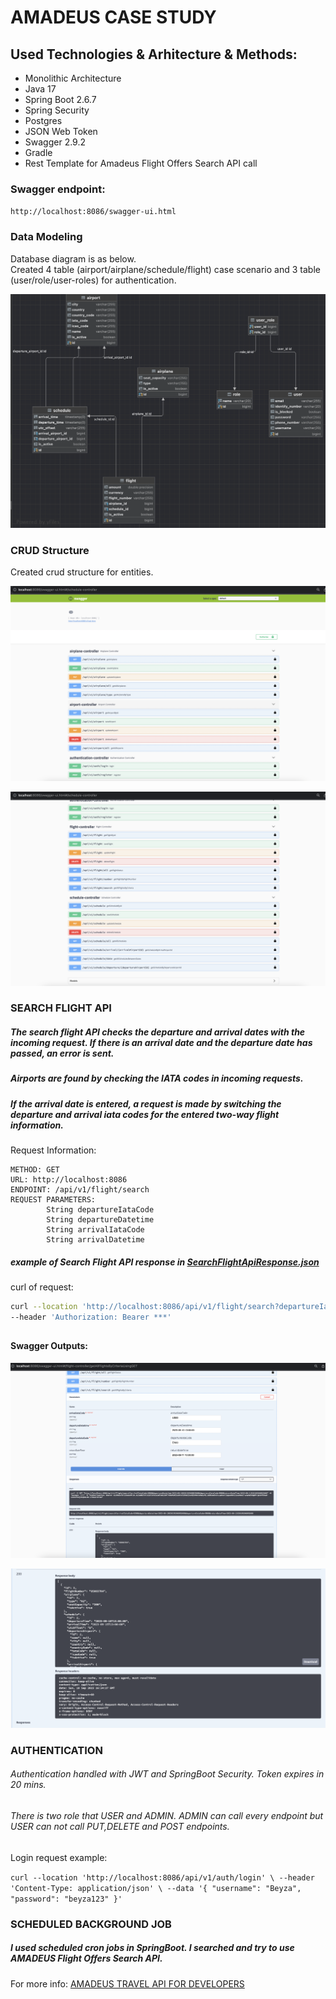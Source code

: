 # AMADEUS CASE STUDY

## Used Technologies & Arhitecture & Methods:

* Monolithic Architecture
* Java 17
* Spring Boot 2.6.7
* Spring Security
* Postgres
* JSON Web Token
* Swagger 2.9.2
* Gradle
* Rest Template for Amadeus Flight Offers Search API call


### Swagger endpoint:

`
http://localhost:8086/swagger-ui.html
`

### Data Modeling

Database diagram is as below.  
Created 4 table (airport/airplane/schedule/flight) case scenario and 3 table (user/role/user-roles) for authentication.


![flight-db-model](img/flight-db-modeling.JPG)


### CRUD Structure

Created crud structure for entities.

![swagger-general-1](img/swagger-general.JPG)

![swagger-general-2](img/swagger-general-2.JPG)



### SEARCH FLIGHT API 

##### The search flight API checks the departure and arrival dates with the incoming request. If there is an arrival date and the departure date has passed, an error is sent.
##### Airports are found by checking the IATA codes in incoming requests.
##### If the arrival date is entered, a request is made by switching the departure and arrival iata codes for the entered two-way flight information.

Request Information:

```
METHOD: GET
URL: http://localhost:8086
ENDPOINT: /api/v1/flight/search
REQUEST PARAMETERS: 
        String departureIataCode 
        String departureDatetime
        String arrivalIataCode 
        String arrivalDatetime
```

##### example of Search Flight API response in [SearchFlightApiResponse.json](SearchFlightApiResponse.json)

curl of request: 

``` bash
curl --location 'http://localhost:8086/api/v1/flight/search?departureIataCode=EN00&arrivalIataCode=US00&departureDatetime=2023-09-10%2013%3A00%3A00&arrivalDateTime=2023-09-11%2010%3A00%3A00' \
--header 'Authorization: Bearer ***'
```
##

#### Swagger Outputs:


![search-flight-api-request](img/search-flight-api-request.JPG)

![search-flight-api-response](img/search-flight-api-response.JPG)


### AUTHENTICATION

###### Authentication handled with JWT and SpringBoot Security. Token expires in 20 mins.
###### There is two role that USER and ADMIN. ADMIN can call every endpoint but USER can not call PUT,DELETE and POST endpoints.


Login request example:

``
curl --location 'http://localhost:8086/api/v1/auth/login' \
--header 'Content-Type: application/json' \
--data '{
"username": "Beyza",
"password": "beyza123"
}'
``


### SCHEDULED BACKGROUND JOB

##### I used scheduled cron jobs in SpringBoot. I searched and try to use AMADEUS Flight Offers Search API. 

For more info: 
[AMADEUS TRAVEL API FOR DEVELOPERS ](https://developers.amadeus.com/self-service/category/flights/api-doc/flight-offers-search/api-reference)




